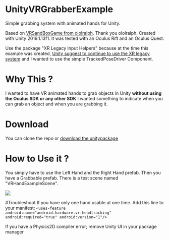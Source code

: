 # UnityVRGrabberExample

Simple grabbing system with animated hands for Unity.

Based on [VRSandBoxGame from ololralph](https://github.com/ololralph/vrsandboxgame). Thank you ololralph.
Created with Unity 2019.1.13f1.
It was tested with an Oculus Rift and an Oculus Quest.

Use the package "XR Legacy Input Helpers" because at the time this example was created, [Unity suggest to continue to use the XR legacy system](https://forum.unity.com/threads/any-example-of-the-new-2019-1-xr-input-system.629824/#post-4513171) and I wanted to use the simple TrackedPoseDriver Component.

# Why This ?

I wanted to have VR animated hands to grab objects in Unity **without using the Oculus SDK or any other SDK**
I wanted something to indicate when you can grab an object and when you are grabbing it.

# Download
You can clone the repo or [download the unitypackage](https://github.com/Thomas-6freedom/UnityVRGrabberExample/releases/latest)

# How to Use it ?
You simply have to use the Left Hand and the Right Hand prefab. Then you have a Grabbable prefab. There is a test scene named "VRHandExampleScene".

![](https://thumbs.gfycat.com/PolishedNiceBluebottle-size_restricted.gif)


#Troubleshoot
If you have only one hand usable at one time. Add this line to your manifest: 
`<uses-feature android:name="android.hardware.vr.headtracking" android:required="true" android:version="1"/>`

If you have a Physics2D compiler error; remove Unity UI in your package manager

